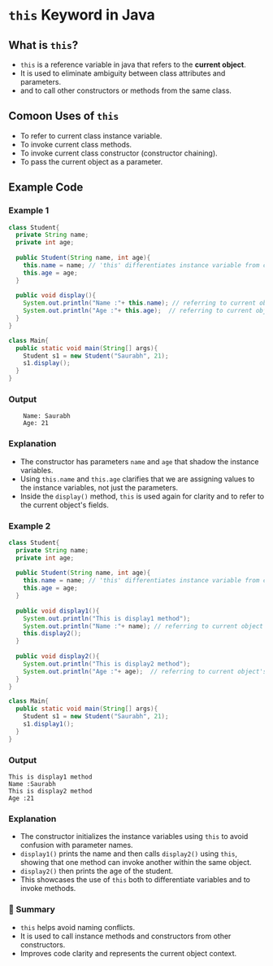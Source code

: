 # `this` Keyword in Java

## What is `this`?
- `this` is a reference variable in java that refers to the **current object**.
- It is used to eliminate ambiguity between class attributes and parameters.
- and to call other constructors or methods from the same class. 

## Comoon Uses of `this`
- To refer to current class instance variable. 
- To invoke current class methods.
- To invoke current class constructor (constructor chaining). 
- To pass the current object as a parameter. 

## Example Code 

### Example 1
```java
class Student{
  private String name;
  private int age;
  
  public Student(String name, int age){
    this.name = name; // 'this' differentiates instance variable from constructor parameter.
    this.age = age;
  }
  
  public void display(){
    System.out.println("Name :"+ this.name); // referring to current object's 'name'
    System.out.println("Age :"+ this.age);  // referring to current object's 'age'
  }
}

class Main{
  public static void main(String[] args){
    Student s1 = new Student("Saurabh", 21);
    s1.display();
  }
}
```

### Output
```npgix
    Name: Saurabh
    Age: 21
```

### Explanation
- The constructor has parameters `name` and `age` that shadow the instance variables.
- Using `this.name` and `this.age` clarifies that we are assigning values to the instance variables, not just the parameters.
- Inside the `display()` method, `this` is used again for clarity and to refer to the current object's fields.

### Example 2
```java
class Student{
  private String name;
  private int age;
  
  public Student(String name, int age){
    this.name = name; // 'this' differentiates instance variable from constructor parameter.
    this.age = age;
  }
  
  public void display1(){
    System.out.println("This is display1 method");
    System.out.println("Name :"+ name); // referring to current object's 'name'
    this.display2();
  }
  
  public void display2(){
    System.out.println("This is display2 method");
    System.out.println("Age :"+ age);  // referring to current object's 'age'
  }
}

class Main{
  public static void main(String[] args){
    Student s1 = new Student("Saurabh", 21);
    s1.display1();
  }
}
```

### Output
```npgix
This is display1 method
Name :Saurabh
This is display2 method
Age :21
```

### Explanation 
- The constructor initializes the instance variables using `this` to avoid confusion with parameter names.
- `display1()` prints the name and then calls `display2()` using `this`, showing that one method can invoke another within the same object.
- `display2()` then prints the age of the student.
- This showcases the use of `this` both to differentiate variables and to invoke methods.

### 🧠 Summary
- `this` helps avoid naming conflicts.
- It is used to call instance methods and constructors from other constructors.
- Improves code clarity and represents the current object context.
